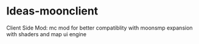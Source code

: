 # Ideas-moonclient
Client Side Mod:
mc mod for better compatiblity with moonsmp expansion with shaders and map ui engine
